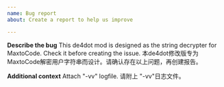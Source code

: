 ```yaml
---
name: Bug report
about: Create a report to help us improve

---
```


**Describe the bug**
This de4dot mod is designed as the string decrypter for MaxtoCode. Check it before creating the issue.
本de4dot修改版专为MaxtoCode解密用户字符串而设计。请确认存在以上问题，再创建报告。

**Additional context**
Attach "-vv" logfile.
请附上 "-vv"日志文件。

